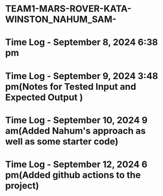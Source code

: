 # TEAM1-MARS-ROVER-KATA-WINSTON_NAHUM_SAM-
# Time Log - September 8, 2024 6:38 pm
# Time Log - September 9, 2024 3:48 pm(Notes for Tested Input and Expected Output )
# Time Log - September 10, 2024 9 am(Added Nahum's approach as well as some starter code)
# Time Log - September 12, 2024 6 pm(Added github actions to the project)